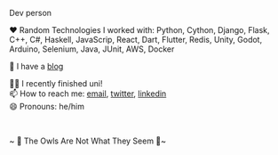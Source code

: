 
Dev person 

❤️ Random Technologies I worked with: Python, Cython, Django, Flask, C++, C#, Haskell, JavaScrip, React, Dart, Flutter, Redis, Unity, Godot, Arduino, Selenium, Java, JUnit, AWS, Docker 

📖 I have a [blog][4]

🧑‍🎓 I recently finished uni! <br>
📫 How to reach me: [email][1], [twitter][3], [linkedin][2]  
😄 Pronouns: he/him  

  
<br>


~ 🦉 The Owls Are Not What They Seem 🦉~

[1]: <mailto:rgudav@gmail.com> "email"
[2]: <https://www.linkedin.com/in/rokas-gudavi%C4%8Dius-28250ab6/> "linkedin"
[3]: <https://twitter.com/roxerg1/> "twitter"
[4]: <https://roxerg.github.io/blog> "blog"

